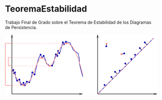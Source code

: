 # TeoremaEstabilidad
Trabajo Final de Grado sobre el Teorema de Estabilidad de los Diagramas de Persistencia.

<p align="center">
  <img src="tfg_latex/include/figuras/persistenciaPortada.png">
</p>

